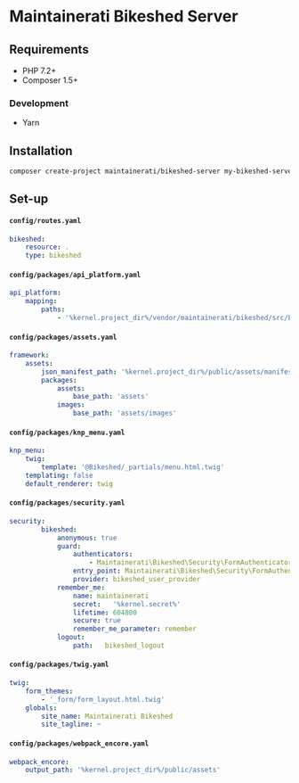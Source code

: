 Maintainerati Bikeshed Server
=============================

## Requirements

  - PHP 7.2+
  - Composer 1.5+

### Development

  - Yarn

## Installation

```bash
composer create-project maintainerati/bikeshed-server my-bikeshed-server
```

## Set-up

#### `config/routes.yaml`

```yaml
bikeshed:
    resource: .
    type: bikeshed
```

#### `config/packages/api_platform.yaml`

```yaml
api_platform:
    mapping:
        paths:
            - '%kernel.project_dir%/vendor/maintainerati/bikeshed/src/Entity'
```

#### `config/packages/assets.yaml`

```yaml
framework:
    assets:
        json_manifest_path: '%kernel.project_dir%/public/assets/manifest.json'
        packages:
            assets:
                base_path: 'assets'
            images:
                base_path: 'assets/images'
```

#### `config/packages/knp_menu.yaml`

```yaml
knp_menu:
    twig:
        template: '@Bikeshed/_partials/menu.html.twig'
    templating: false
    default_renderer: twig
```

#### `config/packages/security.yaml`

```yaml
security:
        bikeshed:
            anonymous: true
            guard:
                authenticators:
                    - Maintainerati\Bikeshed\Security\FormAuthenticator
                entry_point: Maintainerati\Bikeshed\Security\FormAuthenticator
                provider: bikeshed_user_provider
            remember_me:
                name: maintainerati
                secret:   '%kernel.secret%'
                lifetime: 604800
                secure: true
                remember_me_parameter: remember
            logout:
                path:   bikeshed_logout
```

#### `config/packages/twig.yaml`

```yaml
twig:
    form_themes:
        - '_form/form_layout.html.twig'
    globals:
        site_name: Maintainerati Bikeshed
        site_tagline: ~
```

#### `config/packages/webpack_encore.yaml`

```yaml
webpack_encore:
    output_path: '%kernel.project_dir%/public/assets'
```
